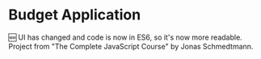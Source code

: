 # Budget Application

🆕 UI has changed and code is now in ES6, so it's now more readable.<br/>
Project from "The Complete JavaScript Course" by Jonas Schmedtmann.
